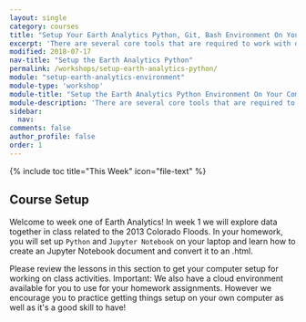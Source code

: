 ```yaml
---
layout: single
category: courses
title: "Setup Your Earth Analytics Python, Git, Bash Environment On Your Computer"
excerpt: 'There are several core tools that are required to work with data. These include Shell / Bash, Git and github and Python. Learn how to set all of these tools up on your computer so you can work with different types of data using open science workflows.'
modified: 2018-07-17
nav-title: "Setup the Earth Analytics Python"
permalink: /workshops/setup-earth-analytics-python/
module: "setup-earth-analytics-environment"
module-type: 'workshop'
module-title: "Setup the Earth Analytics Python Environment On Your Computer"
module-description: 'There are several core tools that are required to work with data. These include Shell / Bash, Git and github and Python. Learn how to set all of these tools up on your computer so you can work with different types of data using open science workflows.'
sidebar:
  nav:
comments: false
author_profile: false
order: 1
---
```

{% include toc title="This Week" icon="file-text" %}


<div class="notice--info" markdown="1">

## <i class="fa fa-ship" aria-hidden="true"></i> Course Setup

Welcome to week one of Earth Analytics! In week 1 we will explore data together
in class related to the 2013 Colorado Floods. In your homework, you will set up
`Python` and `Jupyter Notebook` on your laptop and learn how to create an Jupyter Notebook
document and convert it to an .html. 


</div>

Please review the lessons in this section to get your computer setup for working on class activities. 
Important: We also have a cloud environment available for you to use for your homework assignments. However we encourage you to practice getting things setup on your own computer as well as it's a good skill to have!

